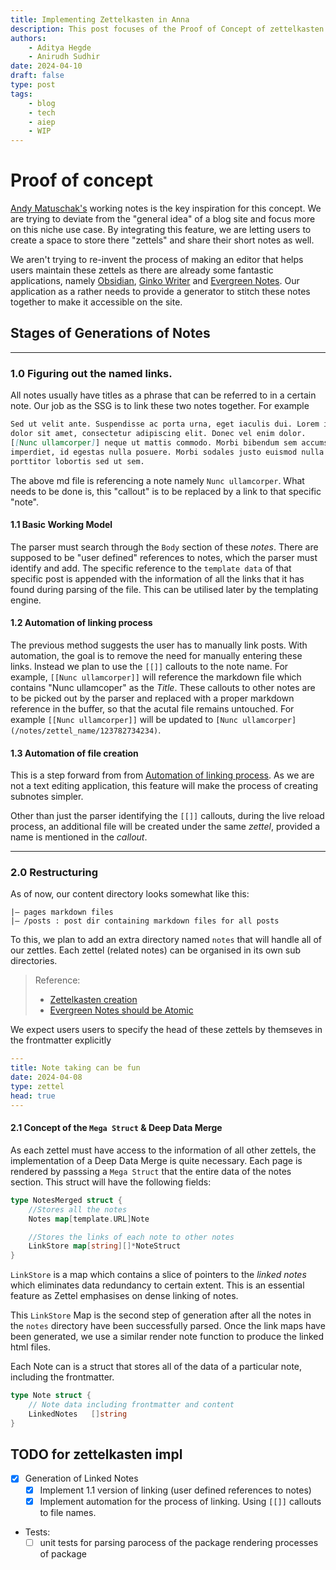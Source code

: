 ```yaml
---
title: Implementing Zettelkasten in Anna
description: This post focuses of the Proof of Concept of zettelkasten and deep data merge implementation in Anna
authors:
    - Aditya Hegde
    - Anirudh Sudhir
date: 2024-04-10
draft: false
type: post
tags:
    - blog
    - tech
    - aiep
    - WIP
---
```


# Proof of concept

[Andy Matuschak's](https://notes.andymatuschak.org/) working notes is the key inspiration for this concept.
We are trying to deviate from the "general idea" of a blog site and focus more on this niche use case.
By integrating this feature, we are letting users to create a space to store there "zettels" and share their short notes as well.

We aren't trying to re-invent the process of making an editor that helps users maintain these zettels as there are already some fantastic applications,
namely [Obsidian](https://obsidian.md/), [Ginko Writer](https://app.gingkowriter.com) and [Evergreen Notes](https://evergreennotes.com/).
Our application as a rather needs to provide a generator to stitch these notes
together to make it accessible on the site.

## Stages of Generations of Notes

---

### 1.0 Figuring out the named links.

All notes usually have titles as a phrase that can be referred to in a certain note. Our job as the SSG is to link these two notes together. For example

```md
Sed ut velit ante. Suspendisse ac porta urna, eget iaculis dui. Lorem ipsum
dolor sit amet, consectetur adipiscing elit. Donec vel enim dolor.
[[Nunc ullamcorper]] neque ut mattis commodo. Morbi bibendum sem accumsan mi
imperdiet, id egestas nulla posuere. Morbi sodales justo euismod nulla
porttitor lobortis sed ut sem.
```

The above md file is referencing a note namely `Nunc ullamcorper`. What needs to be done is, this "callout" is to be replaced by a link to that specific "note".

#### 1.1 Basic Working Model

The parser must search through the `Body` section of these *notes*.
There are supposed to be "user defined" references to notes, which the parser must identify and add.
The specific reference to the `template data` of that specific post is appended with the information of all the links that it has found during parsing of the file.
This can be utilised later by the templating engine.

#### <a name="linking-automation"></a>1.2 Automation of linking process

The previous method suggests the user has to manually link posts.
With automation, the goal is to remove the need for manually entering these links.
Instead we plan to use the `[[]]` callouts to the note name.
For example, `[[Nunc ullamcorper]]` will reference the markdown file which contains "Nunc ullamcoper" as the *Title*.
These callouts to other notes are to be picked out by the parser and replaced with a proper markdown reference in the buffer, so that the acutal file remains untouched.
For example `[[Nunc ullamcorper]]` will be updated to `[Nunc ullamcorper](/notes/zettel_name/123782734234)`.

#### 1.3 Automation of file creation

This is a step forward from from [Automation of linking process](#linking-automation). As we are not a text editing application, this feature will make the process of creating subnotes simpler.

Other than just the parser identifying the `[[]]` callouts, during the live reload process, an additional file will be created under the same *zettel*, provided a name is mentioned in the *callout*.

---

### 2.0 Restructuring

As of now, our content directory looks somewhat like this:

```text
|— pages markdown files
|— /posts : post dir containing markdown files for all posts
```

To this, we plan to add an extra directory named `notes` that will handle all of our zettles.
Each zettel (related notes) can be organised in its own sub directories.

> Reference:
> - [Zettelkasten creation](https://zettelkasten.de/posts/create-zettel-from-reading-notes/)
> - [Evergreen Notes should be Atomic](https://notes.andymatuschak.org/Evergreen_notes_should_be_atomic)

We expect users users to specify the head of these zettels by themseves in the frontmatter explicitly

```yaml
---
title: Note taking can be fun
date: 2024-04-08
type: zettel
head: true
---
```

#### 2.1 Concept of the `Mega Struct` & Deep Data Merge

As each zettel must have access to the information of all other zettels, the implementation of a Deep Data Merge is quite necessary.
Each page is rendered by passsing a `Mega Struct` that the entire data of the notes section.
This struct will have the following fields:

```go
type NotesMerged struct {
    //Stores all the notes
    Notes map[template.URL]Note

    //Stores the links of each note to other notes
    LinkStore map[string][]*NoteStruct
}
```

`LinkStore` is a map which contains a slice of pointers to the *linked notes* which eliminates data redundancy to certain extent.
This is an essential feature as Zettel emphasises on dense linking of notes.

This `LinkStore` Map is the second step of generation after all the notes in the `notes` directory have been successfully parsed.
Once the link maps have been generated, we use a similar render note function to produce the linked html files.

Each Note can is a struct that stores all of the data of a particular note, including the frontmatter.

```go
type Note struct {
    // Note data including frontmatter and content
    LinkedNotes   []string
}
```

## TODO for zettelkasten impl

- [x] Generation of Linked Notes
    - [x] Implement 1.1 version of linking (user defined references to notes)
    - [x] Implement automation for the process of linking. Using `[[]]` callouts to file names.
- Tests:
    - [ ] unit tests for parsing parocess of the package rendering processes of package
